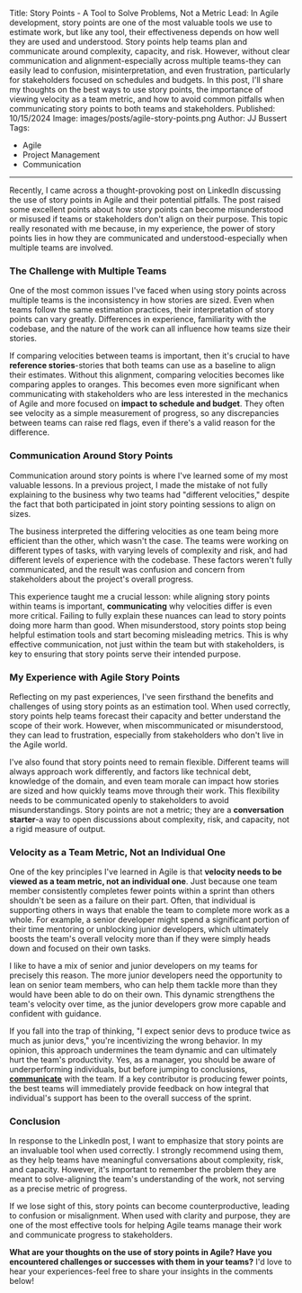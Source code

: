 Title: Story Points - A Tool to Solve Problems, Not a Metric
Lead: In Agile development, story points are one of the most valuable tools we use to estimate work, but like any tool, their effectiveness depends on how well they are used and understood. Story points help teams plan and communicate around complexity, capacity, and risk. However, without clear communication and alignment-especially across multiple teams-they can easily lead to confusion, misinterpretation, and even frustration, particularly for stakeholders focused on schedules and budgets. In this post, I'll share my thoughts on the best ways to use story points, the importance of viewing velocity as a team metric, and how to avoid common pitfalls when communicating story points to both teams and stakeholders.
Published: 10/15/2024
Image: images/posts/agile-story-points.png
Author: JJ Bussert
Tags:
 - Agile
 - Project Management
 - Communication
---

<?# linkedin 7250107343718248450 /?>

Recently, I came across a thought-provoking post on LinkedIn discussing the use of story points in Agile and their potential pitfalls. The post raised some excellent points about how story points can become misunderstood or misused if teams or stakeholders don't align on their purpose. This topic really resonated with me because, in my experience, the power of story points lies in how they are communicated and understood-especially when multiple teams are involved.

### The Challenge with Multiple Teams

One of the most common issues I've faced when using story points across multiple teams is the inconsistency in how stories are sized. Even when teams follow the same estimation practices, their interpretation of story points can vary greatly. Differences in experience, familiarity with the codebase, and the nature of the work can all influence how teams size their stories.

If comparing velocities between teams is important, then it's crucial to have **reference stories**-stories that both teams can use as a baseline to align their estimates. Without this alignment, comparing velocities becomes like comparing apples to oranges. This becomes even more significant when communicating with stakeholders who are less interested in the mechanics of Agile and more focused on **impact to schedule and budget**. They often see velocity as a simple measurement of progress, so any discrepancies between teams can raise red flags, even if there's a valid reason for the difference.

### Communication Around Story Points

Communication around story points is where I've learned some of my most valuable lessons. In a previous project, I made the mistake of not fully explaining to the business why two teams had "different velocities," despite the fact that both participated in joint story pointing sessions to align on sizes.

The business interpreted the differing velocities as one team being more efficient than the other, which wasn't the case. The teams were working on different types of tasks, with varying levels of complexity and risk, and had different levels of experience with the codebase. These factors weren't fully communicated, and the result was confusion and concern from stakeholders about the project's overall progress.

This experience taught me a crucial lesson: while aligning story points within teams is important, **communicating** why velocities differ is even more critical. Failing to fully explain these nuances can lead to story points doing more harm than good. When misunderstood, story points stop being helpful estimation tools and start becoming misleading metrics. This is why effective communication, not just within the team but with stakeholders, is key to ensuring that story points serve their intended purpose.

### My Experience with Agile Story Points

Reflecting on my past experiences, I've seen firsthand the benefits and challenges of using story points as an estimation tool. When used correctly, story points help teams forecast their capacity and better understand the scope of their work. However, when miscommunicated or misunderstood, they can lead to frustration, especially from stakeholders who don't live in the Agile world.

I've also found that story points need to remain flexible. Different teams will always approach work differently, and factors like technical debt, knowledge of the domain, and even team morale can impact how stories are sized and how quickly teams move through their work. This flexibility needs to be communicated openly to stakeholders to avoid misunderstandings. Story points are not a metric; they are a **conversation starter**-a way to open discussions about complexity, risk, and capacity, not a rigid measure of output.

### Velocity as a Team Metric, Not an Individual One

One of the key principles I've learned in Agile is that **velocity needs to be viewed as a team metric, not an individual one**. Just because one team member consistently completes fewer points within a sprint than others shouldn't be seen as a failure on their part. Often, that individual is supporting others in ways that enable the team to complete more work as a whole. For example, a senior developer might spend a significant portion of their time mentoring or unblocking junior developers, which ultimately boosts the team's overall velocity more than if they were simply heads down and focused on their own tasks.

I like to have a mix of senior and junior developers on my teams for precisely this reason. The more junior developers need the opportunity to lean on senior team members, who can help them tackle more than they would have been able to do on their own. This dynamic strengthens the team's velocity over time, as the junior developers grow more capable and confident with guidance.

If you fall into the trap of thinking, "I expect senior devs to produce twice as much as junior devs," you're incentivizing the wrong behavior. In my opinion, this approach undermines the team dynamic and can ultimately hurt the team's productivity. Yes, as a manager, you should be aware of underperforming individuals, but before jumping to conclusions, [**communicate**](/tags/communication/) with the team. If a key contributor is producing fewer points, the best teams will immediately provide feedback on how integral that individual's support has been to the overall success of the sprint.


### Conclusion

In response to the LinkedIn post, I want to emphasize that story points are an invaluable tool when used correctly. I strongly recommend using them, as they help teams have meaningful conversations about complexity, risk, and capacity. However, it's important to remember the problem they are meant to solve-aligning the team's understanding of the work, not serving as a precise metric of progress.

If we lose sight of this, story points can become counterproductive, leading to confusion or misalignment. When used with clarity and purpose, they are one of the most effective tools for helping Agile teams manage their work and communicate progress to stakeholders.

**What are your thoughts on the use of story points in Agile? Have you encountered challenges or successes with them in your teams?** I'd love to hear your experiences-feel free to share your insights in the comments below!